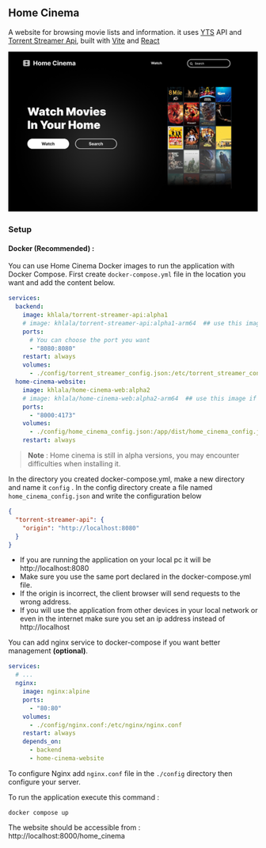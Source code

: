 ## Home Cinema

A website for browsing movie lists and information. it uses [YTS](https://yts.mx/) API and [Torrent Streamer Api](https://github.com/KHLALA-Gh/torrent-streamer-api), built with [Vite](https://vite.dev/) and [React](https://react.dev/)

![](./imgs/home_page.png)

### Setup

#### Docker (Recommended) :

You can use Home Cinema Docker images to run the application with Docker Compose.
First create `docker-compose.yml` file in the location you want and add the content below.

```yml
services:
  backend:
    image: khlala/torrent-streamer-api:alpha1
    # image: khlala/torrent-streamer-api:alpha1-arm64  ## use this image if you are running on arm64 arch
    ports:
      # You can choose the port you want
      - "8080:8080"
    restart: always
    volumes:
      - ./config/torrent_streamer_config.json:/etc/torrent_streamer_config
  home-cinema-website:
    image: khlala/home-cinema-web:alpha2
    # image: khlala/home-cinema-web:alpha2-arm64  ## use this image if you are running on arm64 arch
    ports:
      - "8000:4173"
    volumes:
      - ./config/home_cinema_config.json:/app/dist/home_cinema_config.json
    restart: always
```

> **Note** : Home cinema is still in alpha versions, you may encounter difficulties when installing it.

In the directory you created docker-compose.yml, make a new directory and name it `config` .
In the config directory create a file named `home_cinema_config.json` and write the configuration below

```json
{
  "torrent-streamer-api": {
    "origin": "http://localhost:8080"
  }
}
```

- If you are running the application on your local pc it will be http://localhost:8080
- Make sure you use the same port declared in the docker-compose.yml file.
- If the origin is incorrect, the client browser will send requests to the wrong address.
- If you will use the application from other devices in your local network or even in the internet make sure you set an ip address instead of http://localhost

You can add nginx service to docker-compose if you want better management **(optional)**.

```yml
services:
  # ...
  nginx:
    image: nginx:alpine
    ports:
      - "80:80"
    volumes:
      - ./config/nginx.conf:/etc/nginx/nginx.conf
    restart: always
    depends_on:
      - backend
      - home-cinema-website
```

To configure Nginx add `nginx.conf` file in the `./config` directory then configure your server.

To run the application execute this command :

```shell
docker compose up
```
The website should be accessible from : http://localhost:8000/home_cinema
